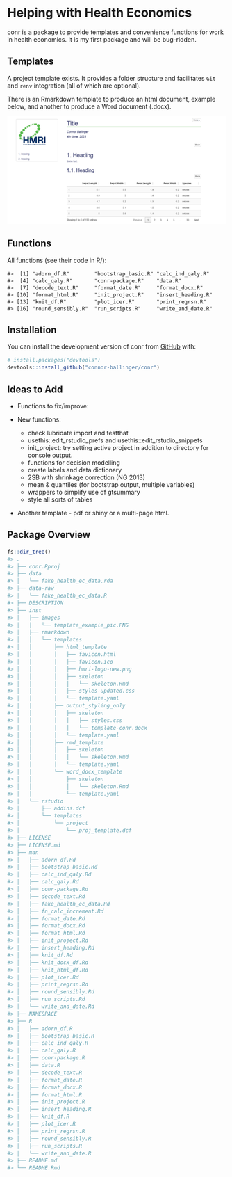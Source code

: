 
<!-- README.md is generated from README.Rmd. Please edit that file -->

# Helping with Health Economics

<!-- badges: start -->
<!-- badges: end -->

conr is a package to provide templates and convenience functions for
work in health economics. It is my first package and will be bug-ridden.

## Templates

A project template exists. It provides a folder structure and
facilitates `Git` and `renv` integration (all of which are optional).

There is an Rmarkdown template to produce an html document, example
below, and another to produce a Word document (.docx).

![](./inst/images/template_example_pic.PNG)

## Functions

All functions (see their code in R/):

    #>  [1] "adorn_df.R"        "bootstrap_basic.R" "calc_ind_qaly.R"  
    #>  [4] "calc_qaly.R"       "conr-package.R"    "data.R"           
    #>  [7] "decode_text.R"     "format_date.R"     "format_docx.R"    
    #> [10] "format_html.R"     "init_project.R"    "insert_heading.R" 
    #> [13] "knit_df.R"         "plot_icer.R"       "print_regrsn.R"   
    #> [16] "round_sensibly.R"  "run_scripts.R"     "write_and_date.R"

## Installation

You can install the development version of conr from
[GitHub](https://github.com/) with:

``` r
# install.packages("devtools")
devtools::install_github("connor-ballinger/conr")
```

## Ideas to Add

- Functions to fix/improve:

- New functions:

  - check lubridate import and testthat
  - usethis::edit_rstudio_prefs and usethis::edit_rstudio_snippets
  - init_project: try setting active project in addition to directory
    for console output.
  - functions for decision modelling
  - create labels and data dictionary
  - 2SB with shrinkage correction (NG 2013)
  - mean & quantiles (for bootstrap output, multiple variables)
  - wrappers to simplify use of gtsummary
  - style all sorts of tables

- Another template - pdf or shiny or a multi-page html.

## Package Overview

``` r
fs::dir_tree()
#> .
#> ├── conr.Rproj
#> ├── data
#> │   └── fake_health_ec_data.rda
#> ├── data-raw
#> │   └── fake_health_ec_data.R
#> ├── DESCRIPTION
#> ├── inst
#> │   ├── images
#> │   │   └── template_example_pic.PNG
#> │   ├── rmarkdown
#> │   │   └── templates
#> │   │       ├── html_template
#> │   │       │   ├── favicon.html
#> │   │       │   ├── favicon.ico
#> │   │       │   ├── hmri-logo-new.png
#> │   │       │   ├── skeleton
#> │   │       │   │   └── skeleton.Rmd
#> │   │       │   ├── styles-updated.css
#> │   │       │   └── template.yaml
#> │   │       ├── output_styling_only
#> │   │       │   ├── skeleton
#> │   │       │   │   ├── styles.css
#> │   │       │   │   └── template-conr.docx
#> │   │       │   └── template.yaml
#> │   │       ├── rmd_template
#> │   │       │   ├── skeleton
#> │   │       │   │   └── skeleton.Rmd
#> │   │       │   └── template.yaml
#> │   │       └── word_docx_template
#> │   │           ├── skeleton
#> │   │           │   └── skeleton.Rmd
#> │   │           └── template.yaml
#> │   └── rstudio
#> │       ├── addins.dcf
#> │       └── templates
#> │           └── project
#> │               └── proj_template.dcf
#> ├── LICENSE
#> ├── LICENSE.md
#> ├── man
#> │   ├── adorn_df.Rd
#> │   ├── bootstrap_basic.Rd
#> │   ├── calc_ind_qaly.Rd
#> │   ├── calc_qaly.Rd
#> │   ├── conr-package.Rd
#> │   ├── decode_text.Rd
#> │   ├── fake_health_ec_data.Rd
#> │   ├── fn_calc_increment.Rd
#> │   ├── format_date.Rd
#> │   ├── format_docx.Rd
#> │   ├── format_html.Rd
#> │   ├── init_project.Rd
#> │   ├── insert_heading.Rd
#> │   ├── knit_df.Rd
#> │   ├── knit_docx_df.Rd
#> │   ├── knit_html_df.Rd
#> │   ├── plot_icer.Rd
#> │   ├── print_regrsn.Rd
#> │   ├── round_sensibly.Rd
#> │   ├── run_scripts.Rd
#> │   └── write_and_date.Rd
#> ├── NAMESPACE
#> ├── R
#> │   ├── adorn_df.R
#> │   ├── bootstrap_basic.R
#> │   ├── calc_ind_qaly.R
#> │   ├── calc_qaly.R
#> │   ├── conr-package.R
#> │   ├── data.R
#> │   ├── decode_text.R
#> │   ├── format_date.R
#> │   ├── format_docx.R
#> │   ├── format_html.R
#> │   ├── init_project.R
#> │   ├── insert_heading.R
#> │   ├── knit_df.R
#> │   ├── plot_icer.R
#> │   ├── print_regrsn.R
#> │   ├── round_sensibly.R
#> │   ├── run_scripts.R
#> │   └── write_and_date.R
#> ├── README.md
#> └── README.Rmd
```
